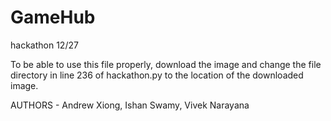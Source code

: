 # GameHub
hackathon 12/27


To be able to use this file properly, download the image and change the file directory in line 236 of hackathon.py to the location of the downloaded image.

AUTHORS - Andrew Xiong, Ishan Swamy, Vivek Narayana
